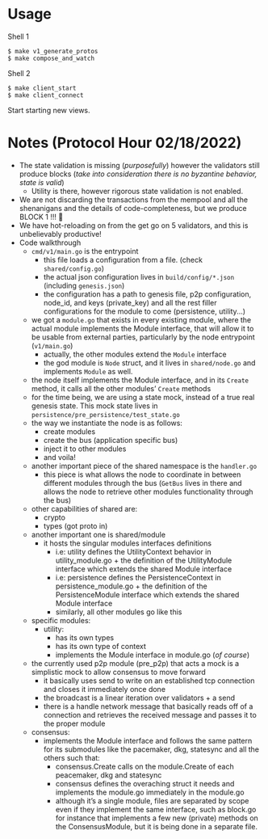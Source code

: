 # Usage

Shell 1

```
$ make v1_generate_protos
$ make compose_and_watch
```

Shell 2

```
$ make client_start
$ make client_connect
```

Start starting new views.

# Notes (Protocol Hour 02/18/2022)

- The state validation is missing (_purposefully_) however the validators still produce blocks (_take into consideration there is no byzantine behavior, state is valid_)
  - Utility is there, however rigorous state validation is not enabled.
- We are not discarding the transactions from the mempool and all the shenanigans and the details of code-completeness, but we produce BLOCK 1 !!! 🥳
- We have hot-reloading on from the get go on 5 validators, and this is unbelievably productive!
- Code walkthrough
  - `cmd/v1/main.go` is the entrypoint
    - this file loads a configuration from a file. (check `shared/config.go`)
    - the actual json configuration lives in `build/config/*.json` (including `genesis.json`)
    - the configuration has a path to genesis file, p2p configuration, node_id, and keys (private_key) and all the rest filler configurations for the module to come (persistence, utility...)
  - we got a `module.go` that exists in every existing module, where the actual module implements the Module interface, that will allow it to be usable from external parties, particularly by the node entrypoint (`v1/main.go`)
    - actually, the other modules extend the `Module` interface
    - the god module is `Node` struct, and it lives in `shared/node.go` and implements `Module` as well.
  - the node itself implements the Module interface, and in its `Create` method, it calls all the other modules’ `Create` methods
  - for the time being, we are using a state mock, instead of a true real genesis state. This mock state lives in `persistence/pre_persistence/test_state.go`
  - the way we instantiate the node is as follows:
    - create modules
    - create the bus (application specific bus)
    - inject it to other modules
    - and voila!
  - another important piece of the shared namespace is the `handler.go`
    - this piece is what allows the node to coordinate in between different modules through the bus (`GetBus` lives in there and allows the node to retrieve other modules functionality through the bus)
  - other capabilities of shared are:
    - crypto
    - types (got proto in)
  - another important one is shared/module
    - it hosts the singular modules interfaces definitions
      - i.e: utility defines the UtilityContext behavior in utility_module.go + the definition of the UtilityModule interface which extends the shared Module interface
      - i.e: persistence defines the PersistenceContext in persistence_module.go + the definition of the PersistenceModule interface which extends the shared Module interface
      - similarly, all other modules go like this
  - specific modules:
    - utility:
      - has its own types
      - has its own type of context
      - implements the Module interface in module.go (_of course_)
  - the currently used p2p module (pre_p2p) that acts a mock is a simplistic mock to allow consensus to move forward
    - it basically uses send to write on an established tcp connection and closes it immediately once done
    - the broadcast is a linear iteration over validators + a send
    - there is a handle network message that basically reads off of a connection and retrieves the received message and passes it to the proper module
  - consensus:
    - implements the Module interface and follows the same pattern for its submodules like the pacemaker, dkg, statesync and all the others such that:
      - consensus.Create calls on the module.Create of each peacemaker, dkg and statesync
      - consensus defines the overaching struct it needs and implements the module.go immediately in the module.go
      - although it’s a single module, files are separated by scope even if they implement the same interface, such as block.go for instance that implements a few new (private) methods on the ConsensusModule, but it is being done in a separate file.
